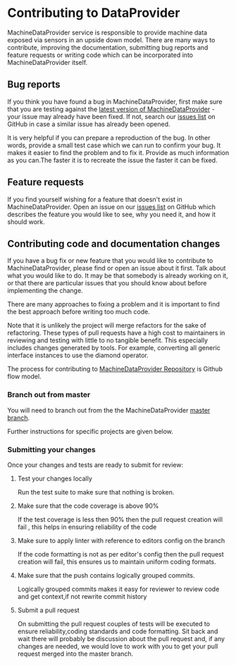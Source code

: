 Contributing to DataProvider
=============================

MachineDataProvider service is responsible to provide machine data exposed via sensors in an upside down model. There are many ways to contribute, improving the documentation, submitting bug reports and feature requests or writing code which can be incorporated into MachineDataProvider itself.

Bug reports
-----------

If you think you have found a bug in MachineDataProvider, first make sure that you are testing against the [latest version of MachineDataProvider]() - your issue may already have been fixed. If not, search our [issues list](https://github.com/s-m-sufyian/machine-data-provider/issues) on GitHub in case a similar issue has already been opened.

It is very helpful if you can prepare a reproduction of the bug. In other words, provide a small test case which we can run to confirm your bug. It makes it easier to find the problem and to fix it. 
Provide as much information as you can.The faster it is to recreate the issue the faster it can be fixed.

Feature requests
----------------

If you find yourself wishing for a feature that doesn't exist in MachineDataProvider.
Open an issue on our [issues list](https://github.com/s-m-sufyian/machine-data-provider/issues) on GitHub which describes the feature you would like to see, why you need it, and how it should work.

Contributing code and documentation changes
-------------------------------------------

If you have a bug fix or new feature that you would like to contribute to MachineDataProvider, please find or open an issue about it first. Talk about what you would like to do. It may be that somebody is already working on it, or that there are particular issues that you should know about before implementing the change.

There are many approaches to fixing a problem and it is important to find the best approach before writing too much code.

Note that it is unlikely the project will merge refactors for the sake of refactoring. These
types of pull requests have a high cost to maintainers in reviewing and testing with little
to no tangible benefit. This especially includes changes generated by tools. For example,
converting all generic interface instances to use the diamond operator.

The process for contributing to [MachineDataProvider Repository](https://github.com/s-m-sufyian/machine-data-provider) is Github flow model.

### Branch out from master

You will need to branch out from the the MachineDataProvider [master branch](https://github.com/s-m-sufyian/machine-data-provider#master). 

Further instructions for specific projects are given below.

### Submitting your changes

Once your changes and tests are ready to submit for review:

1. Test your changes locally

    Run the test suite to make sure that nothing is broken.

2. Make sure that the code coverage is above 90% 
   
   If the test coverage is less then 90% then the pull request creation will fail , this helps in ensuring reliability of the code

3. Make sure to apply linter with reference to editors config on the branch 
   
   If the code formatting is not as per editor's config then the pull request creation will fail, this ensures us to maintain uniform
   coding formats.

4. Make sure that the push contains logically grouped commits.   
   
   Logically grouped commits makes it easy for reviewer to review code and get context,if not rewrite commit 
   history  
    
5. Submit a pull request

   On submitting the pull request couples of tests will be executed to ensure reliability,coding standards and code formatting. Sit back and wait 
   there will probably be discussion about the pull request and, if any changes are needed, we would love to work with you to get your pull request merged into the master branch.